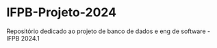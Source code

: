 # IFPB-Projeto-2024
Repositório dedicado ao projeto de banco de dados e eng de software - IFPB 2024.1
